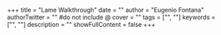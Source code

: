 +++
title = "Lame Walkthrough"
date = ""
author = "Eugenio Fontana"
authorTwitter = "" #do not include @
cover = ""
tags = ["", ""]
keywords = ["", ""]
description = ""
showFullContent = false
+++
